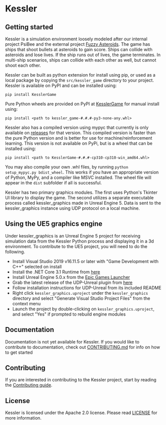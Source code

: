 # Kessler

## Getting started

Kessler is a simulation environment loosely modeled after our internal project PsiBee and the external project [Fuzzy Asteroids](https://github.com/xfuzzycomp/FuzzyAsteroids).
The game has ships that shoot bullets at asteroids to gain score. Ships can collide with asteroids and lose lives.
If the ship runs out of lives, the game terminates. In multi-ship scenarios, ships can collide with each other as well, 
but cannot shoot each other.

Kessler can be built as python extension for install using pip, or used as a local package by copying the
`src/kessler_game` directory to your project. Kessler is available on PyPI and can be installed using:
``` 
pip install KesslerGame
```
Pure Python wheels are provided on PyPI at 
[KesslerGame](https://pypi.org/project/KesslerGame/#files) for manual install using:
``` 
pip install <path to kessler_game-#.#.#-py3-none-any.whl>
```

Kessler also has a compiled version using mypyc that currently is only available on 
[releases](https://github.com/ThalesGroup/kessler-game/releases) for that version. This compiled version is faster 
than the pure Python version and is better for use for machine/reinforcement learning.  This version is not available on
PyPi, but is a wheel that can be installed using:

``` 
pip install <path to KesslerGame-#.#.#-cp310-cp310-win_amd64.whl>
```

You may also compile your own .whl files, by running `python setup_mypyc.py bdist_wheel`. This works if you have an appropriate version of Python, MyPy, and a compiler like MSVC installed. The wheel file will appear in the `dist` subfolder if all is successful.

Kessler has two primary graphics modules. The first uses Python's Tkinter UI library to display the game. The second
utilizes a separate executable process called kessler_graphics made in Unreal Engine 5. Data is sent to the
kessler_graphics instance using UDP protocol on a local machine.

## Using the UE5 graphics engine
Under kessler_graphics is an Unreal Engine 5 project for receiving simulation data from the Kessler Python process and
displaying it in a 3d environment. To contribute to the UE5 project, you will need to do the following.
- Install Visual Studio 2019 v16.11.5 or later with "Game Development with C++" selected on install
- Install the .NET Core 3.1 Runtime from [here](https://dotnet.microsoft.com/en-us/download/dotnet/thank-you/runtime-3.1.30-windows-x64-installer?cid=getdotnetcore)
- Install Unreal Engine 5.0.x from the [Epic Games Launcher](https://store.epicgames.com/en-US/download)
- Grab the latest release of the UDP-Unreal plugin from [here](https://github.com/getnamo/UDP-Unreal/releases)
- Follow installation instructions for UDP-Unreal from its included README
- Right click `kessler_graphics.uproject` under the `kessler_graphics` directory and select "Generate Visual Studio Project Files" from the context menu
- Launch the project by double-clicking on `kessler_graphics.uproject`, and select "Yes" if prompted to rebuild engine modules

## Documentation

Documentation is not yet available for Kessler. If you would like to contribute to documentation, check out 
[CONTRIBUTING.md](CONTRIBUTING.md) for info on how to get started

## Contributing

If you are interested in contributing to the Kessler project, start by reading the [Contributing guide](/CONTRIBUTING.md).

## License

Kessler is licensed under the Apache 2.0 license. Please read [LICENSE](LICENSE) for more information.
